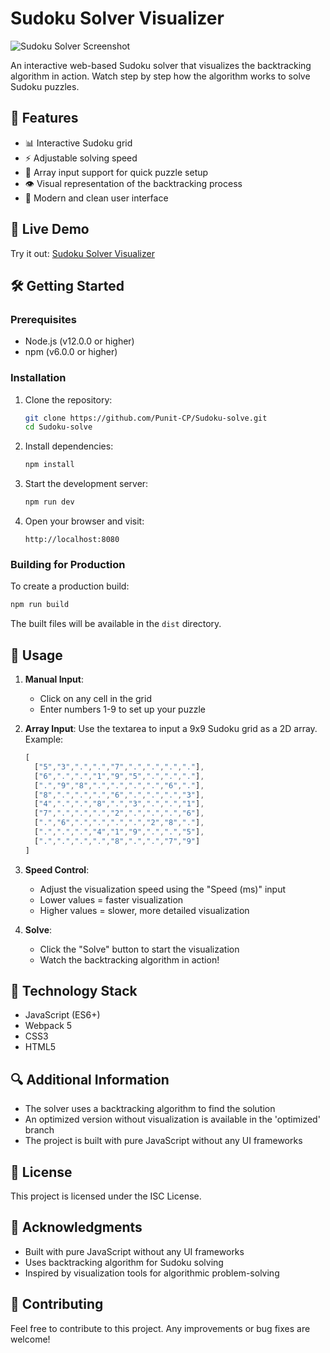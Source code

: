 # Sudoku Solver Visualizer

![Sudoku Solver Screenshot](https://user-images.githubusercontent.com/22812597/133980764-5ad36ade-84ae-4566-88c0-0fb7d163cb94.png)

An interactive web-based Sudoku solver that visualizes the backtracking algorithm in action. Watch step by step how the algorithm works to solve Sudoku puzzles.

## 🌟 Features

- 📊 Interactive Sudoku grid
- ⚡ Adjustable solving speed
- 📝 Array input support for quick puzzle setup
- 👁️ Visual representation of the backtracking process
- 🎨 Modern and clean user interface

## 🚀 Live Demo

Try it out: [Sudoku Solver Visualizer](https://punit-cp.github.io/Sudoku-solve/)

## 🛠️ Getting Started

### Prerequisites

- Node.js (v12.0.0 or higher)
- npm (v6.0.0 or higher)

### Installation

1. Clone the repository:
   ```bash
   git clone https://github.com/Punit-CP/Sudoku-solve.git
   cd Sudoku-solve
   ```

2. Install dependencies:
   ```bash
   npm install
   ```

3. Start the development server:
   ```bash
   npm run dev
   ```

4. Open your browser and visit:
   ```
   http://localhost:8080
   ```

### Building for Production

To create a production build:
```bash
npm run build
```

The built files will be available in the `dist` directory.

## 📖 Usage

1. **Manual Input**: 
   - Click on any cell in the grid
   - Enter numbers 1-9 to set up your puzzle

2. **Array Input**: 
   Use the textarea to input a 9x9 Sudoku grid as a 2D array. Example:
   ```javascript
   [
     ["5","3",".",".","7",".",".",".","."],
     ["6",".",".","1","9","5",".",".","."],
     [".","9","8",".",".",".",".","6","."],
     ["8",".",".",".","6",".",".",".","3"],
     ["4",".",".","8",".","3",".",".","1"],
     ["7",".",".",".","2",".",".",".","6"],
     [".","6",".",".",".",".","2","8","."],
     [".",".",".","4","1","9",".",".","5"],
     [".",".",".",".","8",".",".","7","9"]
   ]
   ```

3. **Speed Control**: 
   - Adjust the visualization speed using the "Speed (ms)" input
   - Lower values = faster visualization
   - Higher values = slower, more detailed visualization

4. **Solve**: 
   - Click the "Solve" button to start the visualization
   - Watch the backtracking algorithm in action!

## 🔧 Technology Stack

- JavaScript (ES6+)
- Webpack 5
- CSS3
- HTML5

## 🔍 Additional Information

- The solver uses a backtracking algorithm to find the solution
- An optimized version without visualization is available in the 'optimized' branch
- The project is built with pure JavaScript without any UI frameworks

## 📄 License

This project is licensed under the ISC License.

## 👏 Acknowledgments

- Built with pure JavaScript without any UI frameworks
- Uses backtracking algorithm for Sudoku solving
- Inspired by visualization tools for algorithmic problem-solving

## 🤝 Contributing

Feel free to contribute to this project. Any improvements or bug fixes are welcome!
